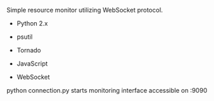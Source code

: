 Simple resource monitor utilizing WebSocket protocol.

- Python 2.x
- psutil
- Tornado

- JavaScript
- WebSocket

python connection.py starts monitoring
interface accessible on :9090
